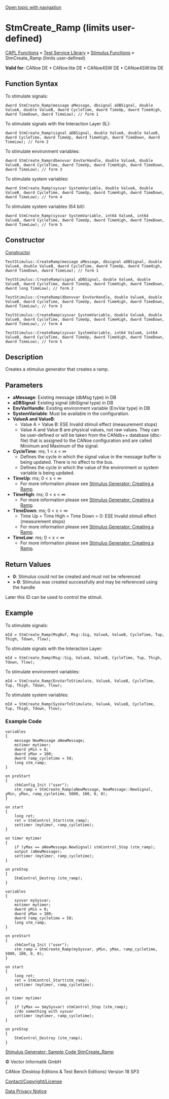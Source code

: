 [Open topic with navigation](../../../../../CANoeDEFamily.htm#Topics/CAPLFunctions/Test/Functions/CAPLfunctionStmCreateRampUserDefined.md)

# StmCreate_Ramp (limits user-defined)

[CAPL Functions](../../CAPLfunctions.md) » [Test Service Library](../CAPLfunctionsTSLOverview.md) » [Stimulus Functions](../CAPLfunctionsTSLStimulusOverview.md) » StmCreate_Ramp (limits user-defined)

**Valid for**: CANoe DE • CANoe:lite DE • CANoe4SW DE • CANoe4SW:lite DE

## Function Syntax

To stimulate signals:

```
dword StmCreate_Ramp(message aMessage, dbsignal aDBSignal, double ValueA, double ValueB, dword CycleTime, dword TimeUp, dword TimeHigh, dword TimeDown, dword TimeLow); // form 1
```

To stimulate signals with the Interaction Layer (IL):

```
dword StmCreate_Ramp(signal aDBSignal, double ValueA, double ValueB, dword CycleTime, dword TimeUp, dword TimeHigh, dword TimeDown, dword TimeLow); // form 2
```

To stimulate environment variables:

```
dword StmCreate_Ramp(dbenvvar EnvVarHandle, double ValueA, double ValueB, dword CycleTime, dword TimeUp, dword TimeHigh, dword TimeDown, dword TimeLow); // form 3
```

To stimulate system variables:

```
dword StmCreate_Ramp(sysvar SystemVariable, double ValueA, double ValueB, dword CycleTime, dword TimeUp, dword TimeHigh, dword TimeDown, dword TimeLow); // form 4
```

To stimulate system variables (64 bit):

```
dword StmCreate_Ramp(sysvar SystemVariable, int64 ValueA, int64 ValueB, dword CycleTime, dword TimeUp, dword TimeHigh, dword TimeDown, dword TimeLow); // form 5
```

## Constructor

[Constructor](../../../Shared/CAPL/General/ClassesAndObjects.md)

```
TestStimulus::CreateRamp(message aMessage, dbsignal aDBSignal, double ValueA, double ValueB, dword CycleTime, dword TimeUp, dword TimeHigh, dword TimeDown, dword TimeLow); // form 1
```

```
TestStimulus::CreateRamp(signal aDBSignal, double ValueA, double ValueB, dword CycleTime, dword TimeUp, dword TimeHigh, dword TimeDown, dword long TimeLow); // form 2
```

```
TestStimulus::CreateRamp(dbenvvar EnvVarHandle, double ValueA, double ValueB, dword CycleTime, dword TimeUp, dword TimeHigh, dword TimeDown, dword TimeLow); // form 3
```

```
TestStimulus::CreateRamp(sysvar SystemVariable, double ValueA, double ValueB, dword CycleTime, dword TimeUp, dword TimeHigh, dword TimeDown, dword TimeLow); // form 4
```

```
TestStimulus::CreateRamp(sysvar SystemVariable, int64 ValueA, int64 ValueB, dword CycleTime, dword TimeUp, dword TimeHigh, dword TimeDown, dword TimeLow); // form 5
```

## Description

Creates a stimulus generator that creates a ramp.

## Parameters

- **aMessage**: Existing message (dbMsg type) in DB
- **aDBSignal**: Existing signal (dbSignal type) in DB
- **EnvVarHandle**: Existing environment variable (EnvVar type) in DB
- **SystemVariable**: Must be available in the configuration.
- **ValueA and ValueB**:
  - Value A = Value B: ESE Invalid stimuli effect (measurement stops)
  - Value A and Value B are physical values, not raw values. They can be user-defined or will be taken from the CANdb++ database (dbc-file) that is assigned to the CANoe configuration and are called Minimum and Maximum of the signal.
- **CycleTime**: ms; 1 < x < ∞
  - Defines the cycle in which the signal value in the message buffer is being updated. There is no affect to the bus.
  - Defines the cycle in which the value of the environment or system variable is being updated.
- **TimeUp**: ms; 0 < x < ∞
  - For more information please see [Stimulus Generator: Creating a Ramp](../CAPLfunctionsTSLRampStimulus.md).
- **TimeHigh**: ms; 0 < x < ∞
  - For more information please see [Stimulus Generator: Creating a Ramp](../CAPLfunctionsTSLRampStimulus.md).
- **TimeDown**: ms; 0 < x < ∞
  - Time Up = Time High = Time Down = 0: ESE Invalid stimuli effect (measurement stops)
  - For more information please see [Stimulus Generator: Creating a Ramp](../CAPLfunctionsTSLRampStimulus.md).
- **TimeLow**: ms; 0 < x < ∞
  - For more information please see [Stimulus Generator: Creating a Ramp](../CAPLfunctionsTSLRampStimulus.md).

## Return Values

- **0**: Stimulus could not be created and must not be referenced
- **> 0**: Stimulus was created successfully and may be referenced using the handle

Later this ID can be used to control the stimuli.

## Example

To stimulate signals:

```
mId = StmCreate_Ramp(MsgBuf, Msg::Sig, ValueA, ValueB, CycleTime, Tup, Thigh, Tdown, Tlow);
```

To stimulate signals with the Interaction Layer:

```
mId = StmCreate_Ramp(Msg::Sig, ValueA, ValueB, CycleTime, Tup, Thigh, Tdown, Tlow);
```

To stimulate environment variables:

```
mId = StmCreate_Ramp(EnvVarToStimulate, ValueA, ValueB, CycleTime, Tup, Thigh, Tdown, Tlow);
```

To stimulate system variables:

```
mId = StmCreate_Ramp(SysVarToStimulate, ValueA, ValueB, CycleTime, Tup, Thigh, Tdown, Tlow);
```

### Example Code

```plaintext
variables
{
    message NewMessage aNewMessage;
    mstimer mytimer;
    dword yMin = 0;
    dword yMax = 100;
    dword ramp_cycletime = 50;
    long stm_ramp;
}

on preStart
{
    chkConfig_Init ("user");
    stm_ramp = StmCreate_Ramp(aNewMessage, NewMessage::NewSignal, yMin, yMax, ramp_cycletime, 5000, 100, 0, 0);
}

on start
{
    long ret;
    ret = StmControl_Start(stm_ramp);
    settimer (mytimer, ramp_cycletime);
}

on timer mytimer
{
    if (yMax == aNewMessage.NewSignal) stmControl_Stop (stm_ramp);
    output (aNewMessage);
    settimer (mytimer, ramp_cycletime);
}

on preStop
{
    StmControl_Destroy (stm_ramp);
}
```

```plaintext
variables
{
    sysvar mySysvar;
    mstimer mytimer;
    dword yMin = 0;
    dword yMax = 100;
    dword ramp_cycletime = 50;
    long stm_ramp;
}

on preStart
{
    chkConfig_Init ("user");
    stm_ramp = StmCreate_Ramp(mySysvar, yMin, yMax, ramp_cycletime, 5000, 100, 0, 0);
}

on start
{
    long ret;
    ret = StmControl_Start(stm_ramp);
    settimer (mytimer, ramp_cycletime);
}

on timer mytimer
{
    if (yMax == $mySysvar) stmControl_Stop (stm_ramp);
    //do something with sysvar
    settimer (mytimer, ramp_cycletime);
}

on preStop
{
    StmControl_Destroy (stm_ramp);
}
```

[Stimulus Generator: Sample Code StmCreate_Ramp](../CAPLfunctionsTSLSampleCode.md)

© Vector Informatik GmbH

CANoe (Desktop Editions & Test Bench Editions) Version 18 SP3

[Contact/Copyright/License](../../../Shared/ContactCopyrightLicense.md)

[Data Privacy Notice](https://www.vector.com/int/en/company/get-info/privacy-policy/)
